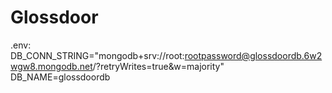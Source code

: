 # Glossdoor

.env: 
DB_CONN_STRING="mongodb+srv://root:rootpassword@glossdoordb.6w2wgw8.mongodb.net/?retryWrites=true&w=majority"
DB_NAME=glossdoordb

